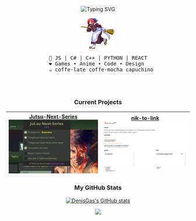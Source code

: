 <div align="center">
  
<img src="https://readme-typing-svg.demolab.com?font=Fira+Code&size=50&duration=3000&pause=200&color=ffb300&center=true&multiline=true&repeat=false&random=false&width=1300&height=140&lines=Hi+there%2C+I'm+Den;Software+engineering+student+from+Ukraine" alt="Typing SVG"  width="70%" />

<br>

<img src="https://raw.githubusercontent.com/DenisGas/DenisGas/main/assets/gif/melty-blood-kohaku.gif" height="100" />

<br>

<pre>
  📖 JS | C# | C++ | PYTHON | REACT  
  ❤️ Games • Anime • Code • Design   
  ☕ coffe-late coffe-mocha capuchino
</pre>

<br><br>

### Current Projects

| [Jutsu-Next-Series](https://github.com/DenisGas/jut.su_next-series) <br> ![Jutsu-Next-Series](/assets/project-preview/JNS-chrome.png) | [nik-to-link](https://github.com/DenisGas/nik-to-link) <br> ![nik-to-link](/assets/project-preview/NikToLink.png) |
|----------|----------|



### My GitHub Stats

<a href="http://www.github.com/DenisGas"><img src="https://github-readme-stats.vercel.app/api?username=DenisGas&show_icons=true&hide=&count_private=true&title_color=0891b2&text_color=ffffff&icon_color=0891b2&bg_color=1c1917&hide_border=true&show_icons=true" alt="DenisGas's GitHub stats" /></a>

<a href="http://www.github.com/DenisGas"><img src="https://github-readme-streak-stats.herokuapp.com/?user=DenisGas&stroke=ffffff&background=1c1917&ring=0891b2&fire=0891b2&currStreakNum=ffffff&currStreakLabel=0891b2&sideNums=ffffff&sideLabels=ffffff&dates=ffffff&hide_border=true" /></a>

</div>
